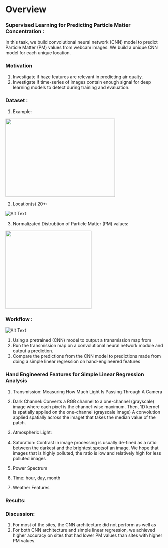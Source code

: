 # Overview


### Supervised Learning for Predicting Particle Matter Concentration :
In this task, we build convolutional neural network (CNN) model to predict Particle Matter (PM) values from webcam images. We build a unique CNN model for each unique location.

### Motivation
1) Investigate if haze features are relevant in predicting air qualty.
2) Investigate if time-series of images contain enough signal for deep learning models to detect during training and evaluation.

### Dataset :

1) Example:

<img src="https://github.com/cemanuel/air_pollution/blob/master/dataset_examples.png" width="350" height="250">

2) Location(s) 20+:

![Alt Text](https://github.com/cemanuel/air_pollution/blob/master/dataset_locations.png)

3) Normalizated Distrubtion of Particle Matter (PM) values:
<img src="https://github.com/cemanuel/air_pollution/blob/master/dataset_distribution.png" width="275" height="250">


### Workflow :
![Alt Text](https://github.com/cemanuel/air_pollution/blob/master/workflow.png)

1) Using a pretrained (CNN) model to output a transmission map from
2) Run the transmission map on a convolutional neural network module and output a prediction.
3) Compare the predictions from the CNN model to predictions made from doing a simple linear regression on hand-engineered features

### Hand Engineered Features for Simple Linear Regression Analysis
1) Transmission: Measuring How Much Light Is Passing Through A Camera

2) Dark Channel: Converts a RGB channel to a one-channel (grayscale) image where each pixel is the channel-wise maximum. Then, 1D kernel is spatially applied on the one-channel (grayscale image) A convolution applied spatially across the imaget that takes the median value of the patch.

3) Atmospheric Light: 

4) Saturation: Contrast in image processing is usually de-fined as a ratio between the darkest and the brightest spotsof an image. We hope that images that is highly polluted, the ratio is low  and relatively high for less polluted images

5) Power Spectrum

6) Time: hour, day, month

7) Weather Features


### Results:


### Discussion:
1) For most of the sites, the CNN architecture did not perform as well as
2) For both CNN architecture and simple linear regression, we achieved higher accuracy on sites that had lower PM values than sites with higher PM values.
